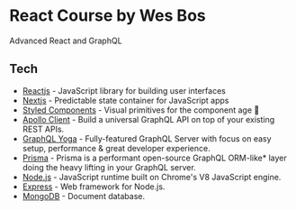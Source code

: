 # React Course by Wes Bos
Advanced React and GraphQL 

## Tech

- [Reactjs](https://reactjs.org/) - JavaScript library for building user interfaces
- [Nextjs](https://redux.js.org/) - Predictable state container for JavaScript apps
- [Styled Components](https://www.styled-components.com/) - Visual primitives for the component age 💅
- [Apollo Client](https://www.apollographql.com/) - Build a universal GraphQL API on top of your existing REST APIs.
- [GraphQL Yoga](https://github.com/prisma/graphql-yoga) - Fully-featured GraphQL Server with focus on easy setup, performance & great developer experience.
- [Prisma](https://www.prisma.io/) - Prisma is a performant open-source GraphQL ORM-like* layer doing the heavy lifting in your GraphQL server.
- [Node.js](https://nodejs.org/) - JavaScript runtime built on Chrome's V8 JavaScript engine.
- [Express](https://expressjs.com/) - Web framework for Node.js.
- [MongoDB](https://www.mongodb.com/) - Document database.
